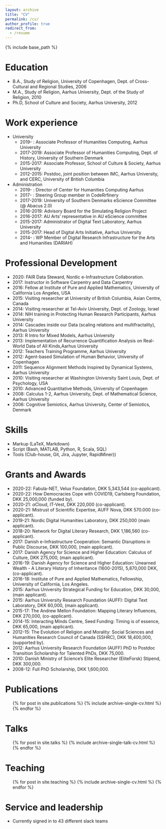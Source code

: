 ```yaml
---
layout: archive
title: "CV"
permalink: /cv/
author_profile: true
redirect_from:
  - /resume
---
```


{% include base_path %}

Education
======
* B.A., Study of Religion, University of Copenhagen, Dept. of Cross-Cultural and Regional Studies, 2006
* M.A., Study of Religion, Aarhus University, Dept. of the Study of Religion, 2010
* Ph.D, School of Culture and Society, Aarhus University, 2012

Work experience
======
* University
    * 2019-    : Associate Professor of Humanities Computing, Aarhus University
    * 2017-2019: Associate Professor of Humanities Computing, Dept. of History, University of Southern Denmark
    * 2015-2017: Associate Professor, School of Culture & Society, Aarhus University
    * 2012-2015: Postdoc, joint position between IMC, Aarhus University, and CERC, University of British Columbia
* Administration
    * 2019-    : Director of Center for Humanities Computing Aarhus
    * 2017-    : Steering Group member in CodeRrfinery
    * 2017-2019: University of Southern Denmarks eScience Committee (@ Abacus 2.0)
    * 2016-2019: Advisory Board for the Simulating Religion Project
    * 2016-2017: AU Arts’ representative in AU eScience committee
    * 2015-2017: Administrator of Digital Text Laboratory, Aarhus University
    * 2015-2017: Head of Digital Arts Initiative, Aarhus University
    * 2014-    : WP Member of Digital Research Infrastructure for the Arts and Humanities (DARIAH)

Professional Development
======
* 2020: FAIR Data Steward, Nordic e-Infrastructure Collaboration.
* 2017: Instructor in Software Carpentry and Data Carpentry
* 2016: Fellow at Institute of Pure and Applied Mathematics, University of California Los Angeles, USA
* 2015: Visiting researcher at University of British Columbia, Asian Centre, Canada
* 2014: Visiting researcher at Tel-Aviv University, Dept. of Zoology, Israel
* 2014: NIH training in Protecting Human Research Participants, Aarhus University
* 2014: Cascades inside our Data (scaling relations and multifractality), Aarhus University
* 2013: R Intro for Mixed Models, Aarhus University
* 2013: Implementation of Recurrence Quantification Analysis on Real-World Data of All Kinds,Aarhus University
* 2012: Teachers Training Programme, Aarhus University
* 2012: Agent-based Simulation of Human Behavior, University of Copenhagen
* 2011: Sequence Alignment Methods Inspired by Dynamical Systems, Aarhus University
* 2010: Visiting researcher at Washington University Saint Louis, Dept. of Psychology, USA
* 2010: Advanced Quantitative Methods, University of Copenhagen
* 2008: Calculus 1-2, Aarhus University, Dept. of Mathematical Science, Aarhus University
* 2006: Cognitive Semiotics, Aarhus University, Center of Semiotics, Denmark

Skills
======
* Markup (LaTeX, Markdown)
* Script (Bash, MATLAB, Python, R, Scala, SQL)
* Tools (Club-house, Git, Jira, Jupyter, RapidMiner))

Grants and Awards
======
* 2020-22: Fabula-NET, Velux Foundation, DKK 5,343,544 (co-applicant).
* 2020-22: How Democracies Cope with COVID19, Carlsberg Foundation, DKK 25,000,000 (funded by).
* 2020-21: $\alpha$Cloud, IT-Vest, DKK 220,000 (co-applicant).
* 2020-21: Mistrust of Scientific Expertise, AUFF Nova, DKK 570.000 (co-applicant).
* 2019-21: Nordic Digital Humanities Laboratory, DKK 250,000 (main applicant).
* 2018-20: Network for Digital Literary Research, DKK 1,186,560 (co-applicant).
* 2017: Danish e-Infrastructure Cooperation: Semantic Disruptions in Public Discourse, DKK 100,000, (main applicant).
* 2017: Danish Agency for Science and Higher Education: Calculus of Culture, DKK 275,000, (main applicant).
* 2016-19: Danish Agency for Science and Higher Education: Unearned Wealth - A Literary History of Inheritance (1600-2015), 5,870,000 DKK, (co-applicant).
* 2016-18: Institute of Pure and Applied Mathematics, Fellowship, University of California, Los Angeles.
* 2015: Aarhus University Strategical Funding for Education, DKK 30,000, (main applicant).
* 2015: Aarhus University Research Foundation (AUFF): Digital Text Laboratory, DKK 60,000, (main applicant).
* 2015-17: The Andrew Mellon Foundation: Mapping Literary Influences, DKK 270,000, (co-applicant).
* 2014-15: Interacting Minds Centre, Seed Funding: Timing is of essence, DKK 65,000, (main applicant).
* 2012-15: The Evolution of Religion and Morality: Social Sciences and Humanities Research Council of Canada (SSHRC), DKK 18,400,000, (supported by).
* 2012: Aarhus University Research Foundation (AUFF) PhD to Postdoc Transition Scholarship for Talented PhDs, DKK 75,000.
* 2010: Danish Ministry of Science’s Elite Researcher (EliteForsk) Stipend, DKK 300,000.
* 2008-12: Full PhD Scholarship, DKK 1,600,000.

Publications
======
  <ul>{% for post in site.publications %}
    {% include archive-single-cv.html %}
  {% endfor %}</ul>

Talks
======
  <ul>{% for post in site.talks %}
    {% include archive-single-talk-cv.html %}
  {% endfor %}</ul>

Teaching
======
  <ul>{% for post in site.teaching %}
    {% include archive-single-cv.html %}
  {% endfor %}</ul>

Service and leadership
======
* Currently signed in to 43 different slack teams
